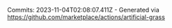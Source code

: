 Commits: 2023-11-04T02:08:07.411Z - Generated via https://github.com/marketplace/actions/artificial-grass
<br>
